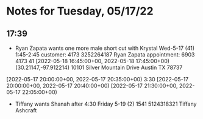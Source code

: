 # Notes for Tuesday, 05/17/22

## 17:39

- Ryan Zapata wants one more male short cut with Krystal Wed-5-17 (41) 1:45-2:45
customer: 4173 3252264187 Ryan Zapata
appointment: 6903 4173 41 [2022-05-18 16:45:00+00, 2022-05-18 17:45:00+00) (30.21147,-97.912214) 10101 Silver Mountain Drive Austin TX 78737

[2022-05-17 20:00:00+00, 2022-05-17 20:35:00+00) 3:30
[2022-05-17 20:00:00+00, 2022-05-17 20:40:00+00)
[2022-05-17 21:30:00+00, 2022-05-17 22:05:00+00)

- Tiffany wants Shanah after 4:30 Friday 5-19 (2)
1541 5124318321 Tiffany Ashcraft
